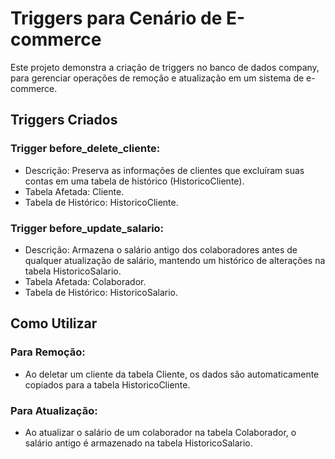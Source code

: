 # Triggers para Cenário de E-commerce

Este projeto demonstra a criação de triggers no banco de dados company, para gerenciar operações de remoção e atualização em um sistema de e-commerce.

## Triggers Criados

### Trigger before_delete_cliente:

- Descrição: Preserva as informações de clientes que excluíram suas contas em uma tabela de histórico (HistoricoCliente).
- Tabela Afetada: Cliente.
- Tabela de Histórico: HistoricoCliente.
  
### Trigger before_update_salario:

- Descrição: Armazena o salário antigo dos colaboradores antes de qualquer atualização de salário, mantendo um histórico de alterações na tabela HistoricoSalario.
- Tabela Afetada: Colaborador.
- Tabela de Histórico: HistoricoSalario.
  
## Como Utilizar

### Para Remoção:

- Ao deletar um cliente da tabela Cliente, os dados são automaticamente copiados para a tabela HistoricoCliente.
  
### Para Atualização:

- Ao atualizar o salário de um colaborador na tabela Colaborador, o salário antigo é armazenado na tabela HistoricoSalario.
